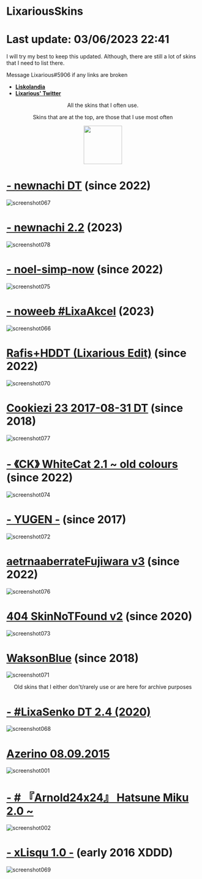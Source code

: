 # LixariousSkins
# Last update: 03/06/2023 22:41

I will try my best to keep this updated.
Although, there are still a lot of skins that I need to list there.

Message Lixarious#5906 if any links are broken

* [**Liskolandia**](https://discord.gg/7NPfG5azbg)
* [**Lixarious' Twitter**](https://twitter.com/Lixarious)



<p align="center">
All the skins that I often use.
</p>
<p align="center">
Skins that are at the top, are those that I use most often
</p>



<p align="center">
  <img width="100" height="100" src="https://i.imgur.com/3Dwie1s.png">
</p>








# [- newnachi DT](https://drive.google.com/file/d/1S3lVgNKwUrg8HPMTq4zXyAXSBCAdOFl_/view) (since 2022)
![screenshot067](https://github.com/Lixarious/LixariousSkins/assets/8029870/9c1ec166-b9ff-4cbf-a44d-b22e56844cda)

# [-                              newnachi 2.2](https://drive.google.com/file/d/14Yr-ubNgywLD8GHTPsfuKZiVIlGBPHUx/view?usp=sharing) (2023)
![screenshot078](https://github.com/Lixarious/LixariousSkins/assets/8029870/37e94dca-0e58-4a22-ac10-876d40b5e084)

# [-                    noel-simp-now](https://drive.google.com/file/d/1AGCt9Bbd8OBqqa-cKBC0e0hBe79kIPTX/view?usp=drive_link) (since 2022)
![screenshot075](https://github.com/Lixarious/LixariousSkins/assets/8029870/243f6da2-06dd-430f-9d01-2a9d025ed9ea)

# [-             noweeb    #LixaAkcel](https://drive.google.com/file/d/1OZj78pqd0Egnva7LaIv5hIMcbZxR7ItX/view?usp=drive_link) (2023)
![screenshot066](https://github.com/Lixarious/LixariousSkins/assets/8029870/147c60ec-769d-4401-a80e-91e4164d5240)

# [Rafis+HDDT (Lixarious Edit)](https://drive.google.com/file/d/1tVYkweM58dIhwV9GMPqfdfix-ks5Izim/view?usp=drive_link) (since 2022)
![screenshot070](https://github.com/Lixarious/LixariousSkins/assets/8029870/dd4c5d9e-52d3-4dde-8cd9-654622479e04)

# [Cookiezi 23 2017-08-31 DT](https://melonsoda0730.s-ul.eu/GmiyXtwx) (since 2018)
![screenshot077](https://github.com/Lixarious/LixariousSkins/assets/8029870/4edd9d7e-54ee-447b-96d8-3b53639bc74f)

# [- 《CK》 WhiteCat 2.1 ~ old colours](https://drive.google.com/file/d/1q9g3KoE272_K7SQ7NfUGl8ZhVV65Bl4L/view) (since 2022)
![screenshot074](https://github.com/Lixarious/LixariousSkins/assets/8029870/e8413098-99bf-4069-95cf-41cfbdc8f17e)

# [- YUGEN -](https://tetsui.s-ul.eu/t3yyAk3g2QugMs9O) (since 2017)
![screenshot072](https://github.com/Lixarious/LixariousSkins/assets/8029870/71aa603b-9536-41ff-953c-3515270c0b22)

# [aetrnaaberrateFujiwara v3](https://drive.google.com/file/d/194QK_MqUewN6HFvw1B8PopdSHDV0QeKf/view) (since 2022)
![screenshot076](https://github.com/Lixarious/LixariousSkins/assets/8029870/7057a59c-3b5c-4b67-b35e-edde1b9d8a60)

# [404 SkinNoTFound v2](https://drive.google.com/file/d/1bTLs2-kxiEHDt5VQR8ZcfCFEeNoDTbVU/view?usp=drive_link) (since 2020)
![screenshot073](https://github.com/Lixarious/LixariousSkins/assets/8029870/945705c8-826f-4a6e-9a2e-6d61cc07bd1a)

# [WaksonBlue](https://circle-people.com/wp-content/Skins/Wakson/[%20Wakson%20]%202017-11-10.osk) (since 2018)
![screenshot071](https://github.com/Lixarious/LixariousSkins/assets/8029870/28b4f45e-489d-4b60-9d0d-8c6e395a9c61)










<p align="center">
Old skins that I either don't/rarely use or are here for archive purposes 
</p>


# [-     #LixaSenko DT 2.4 (2020)](https://drive.google.com/file/d/1tVYkweM58dIhwV9GMPqfdfix-ks5Izim/view?usp=drive_link)
![screenshot068](https://github.com/Lixarious/LixariousSkins/assets/8029870/380e9a9e-123b-465c-8b4e-742d75d2e2fc)

# [Azerino 08.09.2015](https://drive.google.com/drive/folders/1Ix5ga0qhYdR3kcB1VyqSAkP6Rlad9HD3?usp=drive_link)
![screenshot001](https://github.com/Lixarious/LixariousSkins/assets/8029870/f39d9524-b057-469c-8db8-2a4edcf97b9e)

# [- # 『Arnold24x24』 Hatsune Miku 2.0 ~](https://drive.google.com/u/0/uc?id=1PQ-kbf1cgo8peqSnA7sVuKzh2N5pZ4q5&export=download)
![screenshot002](https://github.com/Lixarious/LixariousSkins/assets/8029870/affa5911-42e1-4343-b272-a6a083beb946)

# [- xLisqu 1.0 -](https://drive.google.com/file/d/1vNQnRdSbs7X1x4Un6VgjWDTgDwl_ZHDh/view?usp=drive_link) (early 2016 XDDD)
![screenshot069](https://github.com/Lixarious/LixariousSkins/assets/8029870/d447b831-bf1a-4fae-b82a-57531e55426d)
